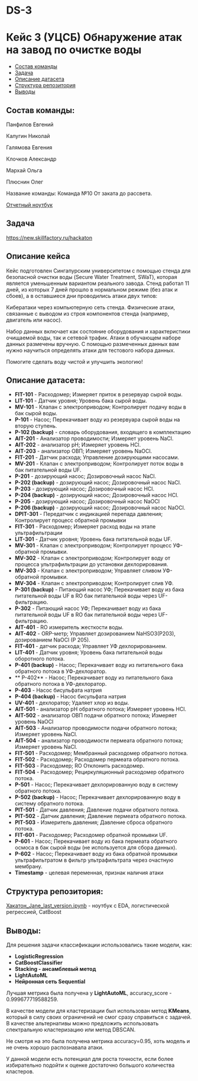 # DS-3
# Кейс 3 (УЦСБ) Обнаружение атак на завод по очистке воды

<!-- vim-markdown-toc Redcarpet -->

* [Состав команды](#состав-команды)
* [Задача](#задача)
* [Описание датасета](#описание-датасета)
* [Структура репозитория](#структура-репозитория)
* [Выводы](#выводы)

<!-- vim-markdown-toc -->

## Состав команды: 
Панфилов Евгений

Калугин Николай

Галямова Евгения

Клочков Александр

Мархай Ольга

Плюснин Олег

Название команды: Команда №10 От заката до рассвета.

[Отчетный ноутбук](Choose_a_car_profitably2.ipynb)

## Задача

https://new.skillfactory.ru/hackaton

##  Описание кейса
Кейс подготовлен Сингапурским университетом c помощью стенда для безопасной очистки воды (Secure Water Treatment, SWaT), которая является уменьшенным вариантом реального завода. Стенд работал 11 дней, из которых 7 дней прошло в нормальном режиме (без атак и сбоев), а в оставшиеся дни проводились атаки двух типов:

Кибератаки через компьютерную сеть стенда. Физические атаки, связанные с выводом из строя компонентов стенда (например, двигатель или насос).

Набор данных включает как состояние оборудования и характеристики очищаемой воды, так и сетевой трафик. Атаки в обучающем наборе данных размечены вручную. С помощью размеченных данных вам нужно научиться определять атаки для тестового набора данных.

Помогите сделать воду чистой и улучшить экологию!

## Описание датасета:
- **FIT-101** - Расходомер; Измеряет приток в резервуар сырой воды.
- **LIT-101** - Датчик уровня; Уровень бака сырой воды.
- **MV-101** - Клапан с электроприводом; Контролирует подачу воды в бак сырой воды.
- **P-101** - Насос; Перекачивает воду из резервуара сырой воды на вторую ступень.
- **P-102 (backup)** - cловарь оборудования, входящего в комплектацию
- **AIT-201** - Анализатор проводимости; Измеряет уровень NaCl.
- **AIT-202** - анализатор pH; Измеряет уровень HCl.
- **AIT-203** - анализатор ОВП; Измеряет уровень NaOCl.
- **FIT-201** - Датчик расхода; Управление дозирующими насосами.
- **MV-201** - Клапан с электроприводом; Контролирует поток воды в бак питательной воды UF.
- **P-201** - дозирующий насос; Дозировочный насос NaCl.
- **P-202 (backup)** - дозирующий насос; Дозировочный насос NaCl.
- **P-203** - дозирующий насос; Дозировочный насос HCl.
- **P-204 (backup)** - дозирующий насос; Дозировочный насос HCl.
- **P-205** - дозирующий насос; Дозировочный насос NaOCl
- **P-206 (backup)** - дозирующий насос; Дозировочный насос NaOCl.
- **DPIT-301** - Передатчик с индикацией перепада давления; Контролирует процесс обратной промывки
- **FIT-301** - Расходомер; Измеряет расход воды на этапе ультрафильтрации
- **LIT-301** - Датчик уровня; Уровень бака питательной воды UF.
- **MV-301** - Клапан с электроприводом; Контролирует процесс УФ-обратной промывки.
- **MV-302** - Клапан с электроприводом; Контролирует воду от процесса ультрафильтрации до установки дехлорирования.
- **MV-303** - Клапан с электроприводом; Управляет сливом УФ-обратной промывки.
- **MV-304** - Клапан с электроприводом; Контролирует слив УФ.
- **P-301 (backup)** - Питающий насос УФ; Перекачивает воду из бака питательной воды UF в RO
бак питательной воды через UF-фильтрацию.
- **P-302** - Питающий насос УФ; Перекачивает воду из бака питательной воды UF в RO
бак питательной воды через UF-фильтрацию.
- **AIT-401** - RO измеритель жесткости воды.
- **AIT-402** - ORP-метр; Управляет дозированием NaHSO3(P203), дозированием NaOCl
(P 205).
- **FIT-401** - датчик расхода; Управляет УФ дехлорированием.
- **LIT-401** - Датчик уровня; Уровень бака питательной воды оборотного потока.
- **P-401 (backup)** - Насос; Перекачивает воду из питательного бака обратного потока в УФ-дехлоратор.
- ** P-402** - Насос; Перекачивает воду из питательного бака обратного потока в УФ-дехлоратор.
- **P-403** - Насос бисульфата натрия
- **P-404 (backup)** - Насос бисульфата натрия
- **UV-401** - дехлоратор; Удаляет хлор из воды.
- **AIT-501** - анализатор pH обратного потока; Измеряет уровень HCl.
- **AIT-502** - анализатор ОВП подачи обратного потока; Измеряет уровень NaOCl
- **AIT-503** - Анализатор проводимости подачи обратного потока; Измеряет уровень NaCl.
- **AIT-504** - анализатор проводимости пермеата обратного потока; Измеряет уровень NaCl.
- **FIT-501** - Расходомер; Мембранный расходомер обратного потока.
- **FIT-502** - Расходомер; Расходомер пермеата обратного потока.
- **FIT-503** - Расходомер; RO Отклонить расходомер.
- **FIT-504** - Расходомер; Рециркуляционный расходомер обратного потока.
- **P-501** - Насос; Перекачивает дехлорированную воду в систему обратного потока.
- **P-502 (backup)** - Насос; Перекачивает дехлорированную воду в систему обратного потока.
- **PIT-501** - Датчик давления; Давление подачи обратного потока.
- **PIT-502** - Датчик давления; Давление пермеата обратного потока.
- **PIT-503** - Измеритель давления; Давление сброса обратного потока.
- **FIT-601** - Расходомер; Расходомер обратной промывки UF.
- **P-601** - Насос; Перекачивает воду из бака пермеата обратного осмоса в бак сырой воды
(не используется для сбора данных).
- **P-602** - Насос; Перекачивает воду из бака обратной промывки ультрафильтратом в фильтр ультрафильтрата через очастную мембрану.
- **Timestamp** - целевая переменная, признак наличия атаки


## Структура репозитория:

[Хакатон_Jane_last_version.ipynb]() - ноутбук с EDA, логистической регрессией, CatBoost 

## Выводы:
Для решения задачи классификации использовались такие модели, как:

- **LogisticRegression**
- **CatBoostClassifier**
- **Stacking - ансамблевый метод**
- **LightAutoML**
- **Нейронная сеть Sequential**

Лучшая метрика была получена у **LightAutoML**, accuracy_score - 0.999677719588259.


В качестве модели для кластеризации был использован метод **KMeans**, который в силу своих ограничений не смог сразу справиться с задачей. В качестве альтернативы можно предложить использовать спектральную кластеризацию или метод DBSCAN.

Не смотря на это была получена метрика accuracy=0.95, хоть модель и не очень хорошо распознавала атаки.

У данной модели есть потенциал для роста точности, если более избирательно подойти к оценке достаточно большого количества кластеров.
